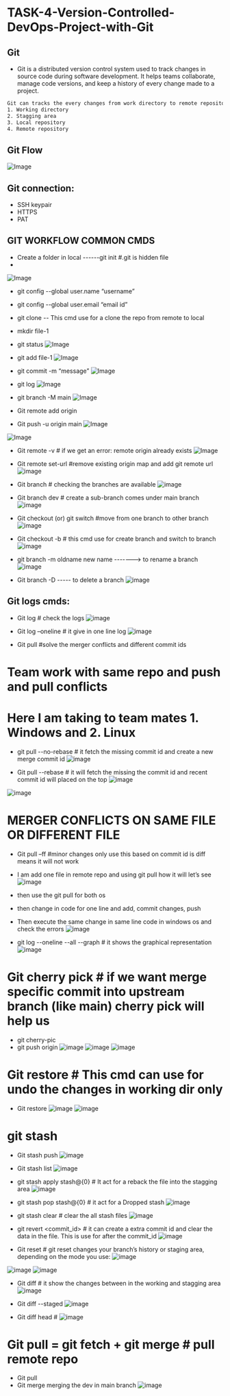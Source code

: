 # TASK-4-Version-Controlled-DevOps-Project-with-Git
## Git
- Git is a distributed version control system used to track changes in source code during software 
development. It helps teams collaborate, manage code versions, and keep a history of every change made to a 
project.
```sh
Git can tracks the every changes from work directory to remote repository. 
1. Working directory 
2. Stagging area  
3. Local repository 
4. Remote repository
```
## Git Flow
![Image](https://github.com/user-attachments/assets/7fde12db-c42e-427c-a9ed-5490c508eeb2)





## Git connection:

- SSH keypair
- HTTPS
- PAT
## GIT WORKFLOW COMMON CMDS
- Create a folder in local ------git init  #.git is hidden file
- 
![Image](https://github.com/user-attachments/assets/d15dc7f3-78f6-4d0a-800e-dc6a7057624f)




- git config  --global user.name “username”
- git config  --global user.email “email id”
- git clone  -- This cmd use for a clone the repo from remote to local
- mkdir file-1
- git status
![Image](https://github.com/user-attachments/assets/14a86b98-4324-4995-b1fd-8ceb8555191a)



- git add file-1
![Image](https://github.com/user-attachments/assets/815913fe-1526-493c-a146-573bc921f66a)



- git commit -m “message”
![Image](https://github.com/user-attachments/assets/520aba46-3431-4be5-b6c9-6c5b113874c0)




- git log
![Image](https://github.com/user-attachments/assets/d71ff6a9-fee4-4535-accc-f476614acba5)





- git branch -M main
![Image](https://github.com/user-attachments/assets/1a74edba-4c25-41cb-8d06-5d824d96740e)






- Git remote add origin <git repo url>
- Git push -u origin main
![Image](https://github.com/user-attachments/assets/5a58cc3c-b043-4606-b9c1-b3f2d0bc06f7)





![Image](https://github.com/user-attachments/assets/0ee829d3-e1af-4596-ae72-c86ae7546a5a)







- Git remote -v # if we get an error: remote origin already exists
![Image](https://github.com/user-attachments/assets/16401aa4-2ed4-4fdf-9b7f-044ea84a704d)











- Git remote set-url <git hub repo url> #remove existing origin map and add git remote url
![image](https://github.com/user-attachments/assets/e9b586e4-e187-4181-bd2a-6c201d969a17)









- Git branch # checking the branches are available
![image](https://github.com/user-attachments/assets/1ef39fb1-4cda-46ca-8899-07f414008a12)








- Git branch dev # create a sub-branch comes under main branch
![image](https://github.com/user-attachments/assets/522974b8-9be9-4edd-a13f-0fa29e892c95)









- Git checkout <branch-name> (or) git switch <branch-name> #move from one branch to other branch
![image](https://github.com/user-attachments/assets/2356f849-011b-49b3-8cfb-10e3c658ff97)










- Git checkout -b <sub-branch-name> # this cmd use for create branch and switch to branch
![image](https://github.com/user-attachments/assets/5d3ce067-3f0c-46c7-8e82-b0fb5bc7223b)













- git branch -m oldname new name -------> to rename a branch
![image](https://github.com/user-attachments/assets/2255c8b6-a0ce-45f6-925c-0d66d0c4118f)













- Git branch -D <branch name> ----- to delete a branch
![image](https://github.com/user-attachments/assets/f9473e09-d902-4160-94b4-87c306d4e68e)







## Git logs cmds:
- Git log # check the logs
![image](https://github.com/user-attachments/assets/29f75a46-9b54-4ad9-9eb0-3cf15c9e0aeb)










- Git log –oneline # it give in one line log
  ![image](https://github.com/user-attachments/assets/4f984b48-5251-4e2a-a117-c5b0c7c5efac)







  
- Git pull #solve the merger conflicts and different commit ids 
# Team work with same repo and push and pull conflicts
# Here I am taking to team mates 1. Windows and 2. Linux
- git pull --no-rebase # it fetch the missing commit id and create a new merge commit id
![image](https://github.com/user-attachments/assets/796e647c-fd2e-485e-9217-1a2ff2d22e00)














- Git pull --rebase # it will fetch the missing the commit id and recent commit id will placed on the top
![image](https://github.com/user-attachments/assets/a6203564-5952-4ecc-88ff-7897adb5d6f1)











![image](https://github.com/user-attachments/assets/08c7875b-f28e-4867-8d9e-572d1f26cef7)
# MERGER CONFLICTS ON SAME FILE OR DIFFERENT FILE
- Git pull –ff #minor changes only use this based on commit id is diff means it will not work
- I am add one file in remote repo and using git pull how it will let’s see
![image](https://github.com/user-attachments/assets/2b31b55d-5f98-4323-ac69-e3efeaaea328)










- then use the git pull for both os
- then change in code for one line and add, commit changes, push
- Then execute the same change in same line code in windows os and check the errors
![image](https://github.com/user-attachments/assets/bbc81593-2fc6-4fb4-a286-0d35ead270da)









- git log --oneline --all --graph # it shows the graphical representation
![image](https://github.com/user-attachments/assets/ef07b592-7d8c-432c-9b79-90f87818bf51)








# Git cherry pick # if we want merge specific commit into upstream branch (like main) cherry pick will help us 
- git cherry-pic <committed>
- git push origin<branch name>
![image](https://github.com/user-attachments/assets/d8f68d92-4cd5-4709-a762-c349918b1c4e)
![image](https://github.com/user-attachments/assets/42c0f10e-cf9b-429d-b27c-de92f0d12f2c)
![image](https://github.com/user-attachments/assets/b76533d5-6faf-42eb-8ae3-149e2fbc5a55)












# Git restore # This cmd can use for undo the changes in working dir only 
- Git restore <filename>
![image](https://github.com/user-attachments/assets/2f1c9cc0-6ebc-4e1c-bd9e-83763518954f)
![image](https://github.com/user-attachments/assets/3ae9db4d-f489-4590-a4f1-cefec55f67e1)









# git stash
- Git stash push <filename>
![image](https://github.com/user-attachments/assets/9626af33-6136-4123-86d0-268fd83b0c63)







- Git stash list
![image](https://github.com/user-attachments/assets/2fa5ba40-113b-47db-b1e1-cf76e23945e8)









- git stash apply stash@{0} #  It act for a reback the file into the stagging area
![image](https://github.com/user-attachments/assets/2fcfe146-5479-47ff-8c2b-eda5532671e0)







- git stash pop stash@{0} # it act for a Dropped stash
![image](https://github.com/user-attachments/assets/81152e1f-70c6-4828-9401-3df2cabd4b04)









- git stash clear # clear the all stash files
![image](https://github.com/user-attachments/assets/35527688-d171-4b7b-9c88-831f53263e51)











- git revert <commit_id> # it can create a extra commit id and clear the data in the file. This is use for after the commit_id
![image](https://github.com/user-attachments/assets/673152a6-79ff-43b8-af05-e71e3950827f)









- Git reset # git reset changes your branch’s history or staging area, depending on the mode you use:
![image](https://github.com/user-attachments/assets/78b6f328-fba0-4379-8d66-814c96bc72cb)

![image](https://github.com/user-attachments/assets/ccdd42ab-5dff-424a-9620-b89a4099d81d)
![image](https://github.com/user-attachments/assets/048bd8a9-df90-4958-8a14-f46a08d2e148)








- Git diff # it show the changes between in the working and stagging area
![image](https://github.com/user-attachments/assets/ec307b5f-647b-47f8-95be-9eed6c2804ef)







- Git diff --staged
![image](https://github.com/user-attachments/assets/12af24f5-0b3f-4773-bdbc-207933a5669d)






- Git diff head #
![image](https://github.com/user-attachments/assets/2a61ed2a-f2f6-4413-b3d4-8ea18f5a33ef)






# Git pull = git fetch + git merge # pull remote repo
- Git pull <remote url>
- Git merge <branchname> merging the dev in main branch
![image](https://github.com/user-attachments/assets/55f3e6c3-5f1f-4fa2-a812-3d208782bd14)
